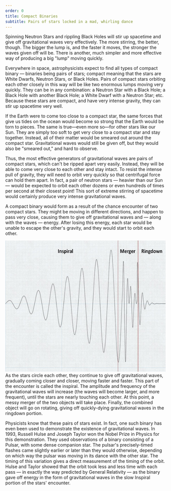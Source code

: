 ```yaml
---
order: 0
title: Compact Binaries
subtitle: Pairs of stars locked in a mad, whirling dance
---
```


<p>Spinning Neutron Stars and rippling Black Holes will stir up spacetime and give off gravitational waves very effectively. The more stirring, the better, though. The bigger the lump is, and the faster it moves, the stronger the waves given off will be. There is another, much simpler and more effective way of producing a big "lump" moving quickly.</p>

<p>Everywhere in space, astrophysicists expect to find all types of compact binary — binaries being pairs of stars; compact meaning that the stars are White Dwarfs, Neutron Stars, or Black Holes. Pairs of compact stars orbiting each other closely in this way will be like two enormous lumps moving very quickly. They can be in any combination: a Neutron Star with a Black Hole; a Black Hole with another Black Hole; a White Dwarf with a Neutron Star; etc. Because these stars are compact, and have very intense gravity, they can stir up spacetime very well.</p>
<p>If the Earth were to come too close to a compact star, the same forces that give us tides on the ocean would become so strong that the Earth would be torn to pieces. The same is true—even more so—for other stars like our Sun. They are simply too soft to get very close to a compact star and stay together. Instead, all of their matter would be smeared out around the compact star. Gravitational waves would still be given off, but they would also be "smeared out," and hard to observe.</p>
<p>Thus, the most effective generators of gravitational waves are pairs of compact stars, which can't be ripped apart very easily. Instead, they will be able to come very close to each other and stay intact. To resist the intense pull of gravity, they will need to orbit very quickly so that centrifugal force can hold them apart. In fact, a pair of neutron stars — heavier than our Sun — would be expected to orbit each other dozens or even hundreds of times per second at their closest point! This sort of extreme stirring of spacetime would certainly produce very intense gravitational waves.</p>
<p>A compact binary would form as a result of the chance encounter of two compact stars. They might be moving in different directions, and happen to pass very close, causing them to give off gravitational waves and — along with the waves — energy. After losing this energy, each star would be unable to escape the other's gravity, and they would start to orbit each other.</p>
<p><img class="tnr caption" title=" The three phases of a binary black hole's merger, as seen in gravitational waves. The long inspiral begins very far in the past, growing more pronounced as it approaches merger. During merger, there is a rich variety of effects which will give us greater insight into General Relativity, and the objects we observe using gravitational waves. The ringdown is a very quick reduction in the size of the waves as the system settles down — it sounds much like a drum being hit once." alt=" The three phases of a binary black hole's merger, as seen in gravitational waves. The long inspiral begins very far in the past, growing more pronounced as it approaches merger. During merger, there is a rich variety of effects which will give us greater insight into General Relativity, and the objects we observe using gravitational waves. The ringdown is a very quick reduction in the size of the waves as the system settles down — it sounds much like a drum being hit once." src="images/compact_objects/waveform_new.jpg" height="411" width="570" />As the stars circle each other, they continue to give off gravitational waves, gradually coming closer and closer, moving faster and faster. This part of the encounter is called the inspiral. The amplitude and frequency of the gravitational waves will increase (the waves will become larger, and more frequent), until the stars are nearly touching each other. At this point, a messy merger of the two objects will take place. Finally, the combined object will go on rotating, giving off quickly-dying gravitational waves in the ringdown portion.</p>
<p>Physicists know that these pairs of stars exist. In fact, one such binary has even been used to demonstrate the existence of gravitational waves. In 1993, Russell Hulse and Joseph Taylor won the Nobel Prize in Physics for this demonstration. They used observations of a binary consisting of a Pulsar, with some dense companion star. The pulsar's precisely-timed flashes came slightly earlier or later than they would otherwise, depending on which way the pulsar was moving in its dance with the other star. The timing of this variation gives a direct measurement of the timing of the orbit. Hulse and Taylor showed that the orbit took less and less time with each pass — in exactly the way predicted by General Relativity — as the binary gave off energy in the form of gravitational waves in the slow Inspiral portion of the stars' encounter.</p>
